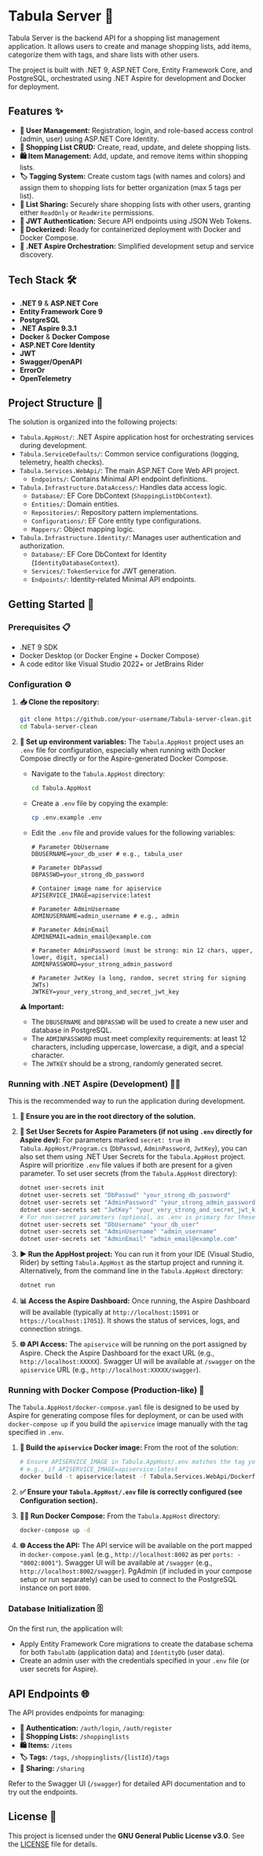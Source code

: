# Tabula Server 🛒

Tabula Server is the backend API for a shopping list management application. It allows users to create and manage shopping lists, add items, categorize them with tags, and share lists with other users.

The project is built with .NET 9, ASP.NET Core, Entity Framework Core, and PostgreSQL, orchestrated using .NET Aspire for development and Docker for deployment.

## Features ✨

*   **👤 User Management:** Registration, login, and role-based access control (admin, user) using ASP.NET Core Identity.
*   **📝 Shopping List CRUD:** Create, read, update, and delete shopping lists.
*   **🛍️ Item Management:** Add, update, and remove items within shopping lists.
*   **🏷️ Tagging System:** Create custom tags (with names and colors) and assign them to shopping lists for better organization (max 5 tags per list).
*   **🤝 List Sharing:** Securely share shopping lists with other users, granting either `ReadOnly` or `ReadWrite` permissions.
*   **🔐 JWT Authentication:** Secure API endpoints using JSON Web Tokens.
*   **🐳 Dockerized:** Ready for containerized deployment with Docker and Docker Compose.
*   **🚀 .NET Aspire Orchestration:** Simplified development setup and service discovery.

## Tech Stack 🛠️

*   **.NET 9** & **ASP.NET Core**
*   **Entity Framework Core 9**
*   **PostgreSQL** 
*   **.NET Aspire 9.3.1**
*   **Docker** & **Docker Compose**
*   **ASP.NET Core Identity** 
*   **JWT** 
*   **Swagger/OpenAPI** 
*   **ErrorOr**
*   **OpenTelemetry** 

## Project Structure 📁

The solution is organized into the following projects:

*   `Tabula.AppHost/`: .NET Aspire application host for orchestrating services during development.
*   `Tabula.ServiceDefaults/`: Common service configurations (logging, telemetry, health checks).
*   `Tabula.Services.WebApi/`: The main ASP.NET Core Web API project.
    *   `Endpoints/`: Contains Minimal API endpoint definitions.
*   `Tabula.Infrastructure.DataAccess/`: Handles data access logic.
    *   `Database/`: EF Core DbContext (`ShoppingListDbContext`).
    *   `Entities/`: Domain entities.
    *   `Repositories/`: Repository pattern implementations.
    *   `Configurations/`: EF Core entity type configurations.
    *   `Mappers/`: Object mapping logic.
*   `Tabula.Infrastructure.Identity/`: Manages user authentication and authorization.
    *   `Database/`: EF Core DbContext for Identity (`IdentityDatabaseContext`).
    *   `Services/`: `TokenService` for JWT generation.
    *   `Endpoints/`: Identity-related Minimal API endpoints.

## Getting Started 🚀

### Prerequisites 📋

*   .NET 9 SDK
*   Docker Desktop (or Docker Engine + Docker Compose) 
*   A code editor like Visual Studio 2022+ or JetBrains Rider 

### Configuration ⚙️

1.  **📥 Clone the repository:**
    ```bash
    git clone https://github.com/your-username/Tabula-server-clean.git
    cd Tabula-server-clean
    ```

2.  **🔧 Set up environment variables:**
    The `Tabula.AppHost` project uses an `.env` file for configuration, especially when running with Docker Compose directly or for the Aspire-generated Docker Compose.
    *   Navigate to the `Tabula.AppHost` directory:
        ```bash
        cd Tabula.AppHost
        ```
    *   Create a `.env` file by copying the example:
        ```bash
        cp .env.example .env
        ```
    *   Edit the `.env` file and provide values for the following variables:
        ```env
        # Parameter DbUsername
        DBUSERNAME=your_db_user # e.g., tabula_user

        # Parameter DbPasswd
        DBPASSWD=your_strong_db_password

        # Container image name for apiservice
        APISERVICE_IMAGE=apiservice:latest

        # Parameter AdminUsername
        ADMINUSERNAME=admin_username # e.g., admin

        # Parameter AdminEmail
        ADMINEMAIL=admin_email@example.com

        # Parameter AdminPassword (must be strong: min 12 chars, upper, lower, digit, special)
        ADMINPASSWORD=your_strong_admin_password

        # Parameter JwtKey (a long, random, secret string for signing JWTs)
        JWTKEY=your_very_strong_and_secret_jwt_key
        ```
    **⚠️ Important:**
    *   The `DBUSERNAME` and `DBPASSWD` will be used to create a new user and database in PostgreSQL.
    *   The `ADMINPASSWORD` must meet complexity requirements: at least 12 characters, including uppercase, lowercase, a digit, and a special character.
    *   The `JWTKEY` should be a strong, randomly generated secret.

### Running with .NET Aspire (Development) 🏃‍♂️

This is the recommended way to run the application during development.

1.  **📁 Ensure you are in the root directory of the solution.**
2.  **🔐 Set User Secrets for Aspire Parameters (if not using `.env` directly for Aspire dev):**
    For parameters marked `secret: true` in `Tabula.AppHost/Program.cs` (`DbPasswd`, `AdminPassword`, `JwtKey`), you can also set them using .NET User Secrets for the `Tabula.AppHost` project. Aspire will prioritize `.env` file values if both are present for a given parameter.
    To set user secrets (from the `Tabula.AppHost` directory):
    ```bash
    dotnet user-secrets init
    dotnet user-secrets set "DbPasswd" "your_strong_db_password"
    dotnet user-secrets set "AdminPassword" "your_strong_admin_password"
    dotnet user-secrets set "JwtKey" "your_very_strong_and_secret_jwt_key"
    # For non-secret parameters (optional, as .env is primary for these for compose)
    dotnet user-secrets set "DbUsername" "your_db_user"
    dotnet user-secrets set "AdminUsername" "admin_username"
    dotnet user-secrets set "AdminEmail" "admin_email@example.com"
    ```

3.  **▶️ Run the AppHost project:**
    You can run it from your IDE (Visual Studio, Rider) by setting `Tabula.AppHost` as the startup project and running it.
    Alternatively, from the command line in the `Tabula.AppHost` directory:
    ```bash
    dotnet run
    ```
4.  **📊 Access the Aspire Dashboard:**
    Once running, the Aspire Dashboard will be available (typically at `http://localhost:15091` or `https://localhost:17051`). It shows the status of services, logs, and connection strings.
5.  **🌐 API Access:**
    The `apiservice` will be running on the port assigned by Aspire. Check the Aspire Dashboard for the exact URL (e.g., `http://localhost:XXXXX`).
    Swagger UI will be available at `/swagger` on the `apiservice` URL (e.g., `http://localhost:XXXXX/swagger`).

### Running with Docker Compose (Production-like) 🐳

The `Tabula.AppHost/docker-compose.yaml` file is designed to be used by Aspire for generating compose files for deployment, or can be used with `docker-compose up` if you build the `apiservice` image manually with the tag specified in `.env`.

1.  **🔨 Build the `apiservice` Docker image:**
    From the root of the solution:
    ```bash
    # Ensure APISERVICE_IMAGE in Tabula.AppHost/.env matches the tag you use here
    # e.g., if APISERVICE_IMAGE=apiservice:latest
    docker build -t apiservice:latest -f Tabula.Services.WebApi/Dockerfile .
    ```

2.  **✅ Ensure your `Tabula.AppHost/.env` file is correctly configured (see Configuration section).**

3.  **🏃‍♂️ Run Docker Compose:**
    From the `Tabula.AppHost` directory:
    ```bash
    docker-compose up -d
    ```

4.  **🌐 Access the API:**
    The API service will be available on the port mapped in `docker-compose.yaml` (e.g., `http://localhost:8002` as per `ports: - "8002:8001"`).
    Swagger UI will be available at `/swagger` (e.g., `http://localhost:8002/swagger`).
    PgAdmin (if included in your compose setup or run separately) can be used to connect to the PostgreSQL instance on port `8000`.

### Database Initialization 🗄️

On the first run, the application will:
*   Apply Entity Framework Core migrations to create the database schema for both `TabulaDb` (application data) and `IdentityDb` (user data).
*   Create an admin user with the credentials specified in your `.env` file (or user secrets for Aspire).

## API Endpoints 🌐

The API provides endpoints for managing:
*   **🔐 Authentication:** `/auth/login`, `/auth/register`
*   **📝 Shopping Lists:** `/shoppinglists`
*   **🛍️ Items:** `/items`
*   **🏷️ Tags:** `/tags`, `/shoppinglists/{listId}/tags`
*   **🤝 Sharing:** `/sharing`

Refer to the Swagger UI (`/swagger`) for detailed API documentation and to try out the endpoints.

## License 📄

This project is licensed under the **GNU General Public License v3.0**. See the [LICENSE](LICENSE) file for details.